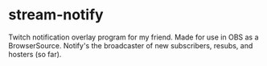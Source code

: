 # stream-notify
Twitch notification overlay program for my friend. Made for use in OBS as a BrowserSource. 
Notify's the broadcaster of new subscribers, resubs, and hosters (so far).

